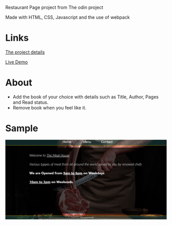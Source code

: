 Restaurant Page project from The odin project

Made with HTML, CSS, Javascript and the use of webpack

# Links 
[The project details](https://www.theodinproject.com/lessons/node-path-javascript-restaurant-page)

[Live Demo](https://remiferiaa.github.io/restaurant-page/)

# About 
- Add the book of your choice with details such as Title, Author, Pages and Read status.
- Remove book when you feel like it.

# Sample
![img](images/sample.PNG)